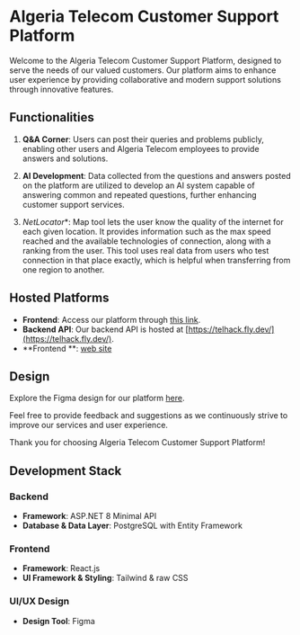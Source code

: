 # Algeria Telecom Customer Support Platform

Welcome to the Algeria Telecom Customer Support Platform, designed to serve the needs of our valued customers. Our platform aims to enhance user experience by providing collaborative and modern support solutions through innovative features.

## Functionalities

1. **Q&A Corner**: Users can post their queries and problems publicly, enabling other users and Algeria Telecom employees to provide answers and solutions.

2. **AI Development**: Data collected from the questions and answers posted on the platform are utilized to develop an AI system capable of answering common and repeated questions, further enhancing customer support services.

3. *NetLocator**: Map tool lets the user know the quality of the internet for each given location. It provides information such as the max speed reached and the available technologies of connection, along with a ranking from the user. This tool uses real data from users who test connection in that place exactly, which is helpful when transferring from one region to another.
## Hosted Platforms

- **Frontend**: Access our platform through [this link](#).
- **Backend API**: Our backend API is hosted at [https://telhack.fly.dev/](https://telhack.fly.dev/).
- **Frontend **: [web site](https://algeria-telecom-2024.netlify.app/)
## Design

Explore the Figma design for our platform [here](https://www.figma.com/file/klgoMUuMqbYUUI481XzTCH/Algerie-Telecom?type=design&node-id=0%3A1&mode=design&t=VF6XNcRzlWZqxoSp-1). 

Feel free to provide feedback and suggestions as we continuously strive to improve our services and user experience.

Thank you for choosing Algeria Telecom Customer Support Platform!

## Development Stack

### Backend
- **Framework**: ASP.NET 8 Minimal API
- **Database & Data Layer**: PostgreSQL with Entity Framework

### Frontend
- **Framework**: React.js
- **UI Framework & Styling**: Tailwind & raw CSS

### UI/UX Design
- **Design Tool**: Figma
